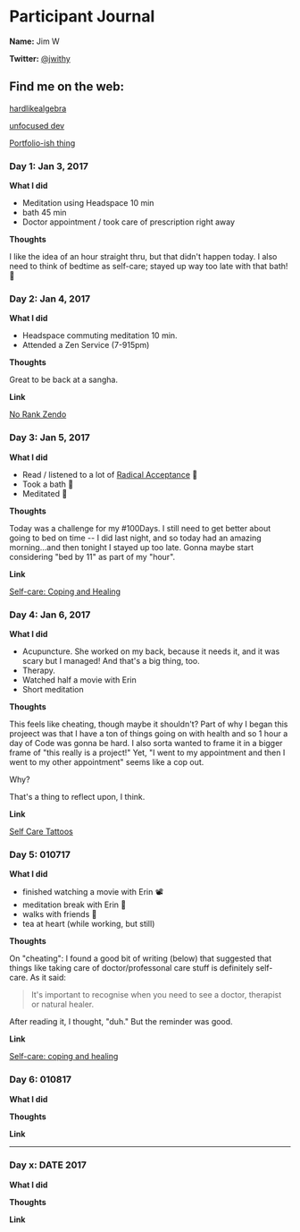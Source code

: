 # Participant Journal

**Name:** Jim W

**Twitter:** [@jwithy](https://twitter.com/jwithy)

## Find me on the web:

[hardlikealgebra](http://hardlikealgebra.com)

[unfocused dev](http://unfocused.tech)

[Portfolio-ish thing](http://jimwithington.com)

### Day 1: Jan 3, 2017

**What I did**

- Meditation using Headspace 10 min
- bath 45 min
- Doctor appointment / took care of prescription right away

**Thoughts**

I like the idea of an hour straight thru, but that didn't happen today. I also need to think of bedtime as self-care; stayed up way too late with that bath! 🛁

### Day 2: Jan 4, 2017

**What I did**

- Headspace commuting meditation 10 min.
- Attended a Zen Service (7-915pm)

**Thoughts**

Great to be back at a sangha.

**Link**

[No Rank Zendo](http://www.norankzendo.org/)

### Day 3: Jan 5, 2017

**What I did**

- Read / listened to a lot of [Radical Acceptance](https://www.amazon.com/dp/B000FC2NHG/ref=dp-kindle-redirect?_encoding=UTF8&btkr=1) 📖
- Took a bath 🛁
- Meditated 🙏

**Thoughts**

Today was a challenge for my #100Days.  I still need to get better about going to bed on time -- I did last night, and so today had an amazing morning...and then tonight I stayed up too late. Gonna maybe start considering "bed by 11" as part of my "hour".

**Link**

[Self-care: Coping and Healing](https://www.takebackthetech.net/be-safe/self-care-coping-and-healing)

### Day 4: Jan 6, 2017

**What I did**

- Acupuncture.  She worked on my back, because it needs it, and it was scary but I managed! And that's a big thing, too.
- Therapy.
- Watched half a movie with Erin
- Short meditation

**Thoughts**

This feels like cheating, though maybe it shouldn't? Part of why I began this projeect was that I have a ton of things going on with health and so 1 hour a day of Code was gonna be hard. I also sorta wanted to frame it in a bigger frame of "this really is a project!" Yet, "I went to my appointment and then I went to my other appointment" seems like a cop out.

Why?

That's a thing to reflect upon, I think.

**Link**

[Self Care Tattoos](https://motivationaltattoos.com/collections/motivational-tattoos/products/original-motivational-tattoo-pack)

### Day 5: 010717

**What I did**
- finished watching a movie with Erin 📽️
- meditation break with Erin 🙏
- walks with friends 🚶
- tea at heart (while working, but still)

**Thoughts**

On "cheating":  I found a good bit of writing (below) that suggested that things like taking care of doctor/professonal care stuff is definitely self-care. As it said:

>It's important to recognise when you need to see a doctor, therapist or natural healer.

After reading it, I thought, "duh." But the reminder was good.

**Link**

[Self-care: coping and healing](https://www.takebackthetech.net/be-safe/self-care-coping-and-healing)

### Day 6:  010817

**What I did**

**Thoughts**

**Link**

***

### Day x: DATE 2017

**What I did**

**Thoughts**

**Link**
